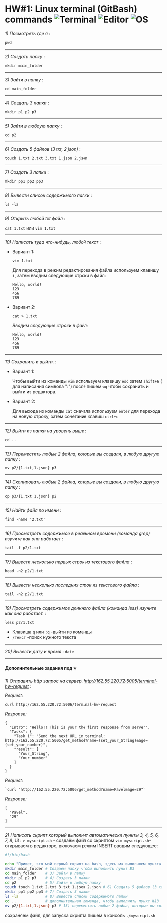# HW#1: Linux terminal (GitBash) commands ![Terminal](https://img.shields.io/badge/GitBash-2.41.0.windows.2-f14e32) ![Editor](https://img.shields.io/badge/VScode-1.77.3-0071bc) ![OS](https://img.shields.io/badge/Windows-22H2-0014a8)

*1) Посмотреть где я* :  

`pwd`  
___
*2) Создать папку* : 

`mkdir main_folder`
___
*3) Зайти в папку* : 

`cd main_folder`
___
*4) Создать 3 папки* : 

`mkdir p1 p2 p3`
___
*5) Зайти в любоую папку* : 

`cd p2`
___
*6) Создать 5 файлов (3 txt, 2 json)* : 

`touch 1.txt 2.txt 3.txt 1.json 2.json`
___
*7) Создать 3 папки* : 

`mkdir pp1 pp2 pp3`
___
*8) Вывести список содержимого папки* : 

`ls -la`
___
*9) Открыть любой txt файл* : 

`cat 1.txt` или `vim 1.txt`
___
*10) Написать туда что-нибудь, любой текст* : 
+ Вариант 1:

  `vim 1.txt`

    Для перехода в режим редактирования файла используем клавишу `i`, затем вводим следующие строки в файл:
  ```
  Hello, world!
  123
  456
  789
  ```
+ Вариант 2:
  
  `cat > 1.txt`

    *Вводим следующие строки в файл:*
  ```
  Hello, world!
  123
  456
  789
  ```
___
*11) Сохранить и выйти.* : 

+ Вариант 1:

  Чтобы выйти из команды `vim` используем клавишу `esc` затем `shift+6` ( для написания символа ":") после пишем `wq` чтобы сохранить и выйти из редактора. 

+ Вариант 2:

  Для выхода из команды `cat` сначала используем `enter` для перехода на новую строку, затем сочетание клавиш `ctrl+c`
___
*12) Выйти из папки на уровень выше* : 

`cd ..`
___
*13) Переместить любые 2 файла, которые вы создали, в любую другую папку* : 

`mv p2/{1.txt,1.json} p3`
___
*14) Скопировать любые 2 файла, которые вы создали, в любую другую папку* : 

`cp p3/{1.txt 1.json} p2`
___
*15) Найти файл по имени* : 

`find -name '2.txt'`
___
*16) Просмотреть содержимое в реальном времени (команда grep) изучите как она работает* : 

`tail -f p2/1.txt`
___
*17) Вывести несколько первых строк из текстового файла* : 

`head -n2 p2/1.txt`
___
*18) Вывести несколько последних строк из текстового файла* : 

`tail -n2 p2/1.txt`
___
*19) Просмотреть содержимое длинного файла (команда less) изучите как она работает.* : 

`less p2/1.txt` 
+ Клавиша `q` или `:q` -выйти из команды 
+ `/текст` -поиск нужного текста
___
*20) Вывести дату и время* : `date`
___

#### Дополнительные задания под :star:

*1) Отправить http запрос на сервер.
http://162.55.220.72:5005/terminal-hw-request* :  

_Request:_
```
curl http://162.55.220.72:5006/terminal-hw-request
``` 

_Response:_ 
```
{
  "Intro": "Hello!! This is your the first response from server", 
  "Tasks": {
    "Task_1": "Send the next URL in terminal: http://162.55.220.72:5005/get_method?name=(set_your_String)&age=(set_your_number)", 
    "result": [
      "Your_String", 
      "Your_number"
    ]
  }
}
```

_Request:_
```
`curl "http://162.55.220.72:5006/get_method?name=Pavel&age=29"`
```

_Response:_
```gitbash
[
  "Pavel", 
  "29"
]
```
___

*2) Написать скрипт который выполнит автоматически пункты 3, 4, 5, 6, 7, 8, 13* :
 `> myscript.sh` - создаём файл со скриптом
 `vim myscript.sh`- открываем в редакторе, включаем режим INSERT вводим следующее:
```bash
#!/bin/bash

echo "Привет, это мой первый скрипт на bash, здесь мы выполняем пункты 3,4,5,6,7,8,13 из задания"
mkdir main_folder # Создаем папку чтобы выполнить пункт №3
cd main_folder    # 3) Зайти в папку
mkdir p1 p2 p3    # 4) Создать 3 папки
cd p2             # 5) Зайти в любоую папку
touch touch 1.txt 2.txt 3.txt 1.json 2.json # 6) Создать 5 файлов (3 txt, 2 json)
mkdir pp1 pp2 pp3 # 7) Создать 3 папки
ls -la            # 8) Вывести список содержимого папки
cd ..             # дополнительная команда, чтобы выполнить пункт №13
mv p2/{1.txt,1.json} p3 # 13) переместить любые 2 файла, которые вы создали, в любую другую папку.
```
сохраняем файл, для запуска скрипта пишем в консоль `./myscript.sh`



